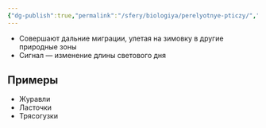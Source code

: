 ```yaml
---
{"dg-publish":true,"permalink":"/sfery/biologiya/perelyotnye-pticzy/","tags":["Зоология"]}
---
```


- Совершают дальние миграции, улетая на зимовку в другие природные зоны 
- Сигнал — изменение длины светового дня 
## Примеры
- Журавли
- Ласточки
- Трясогузки